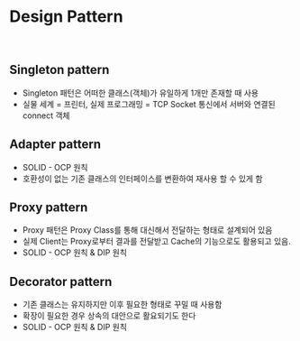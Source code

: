 # Design Pattern

<br />

## Singleton pattern
* Singleton 패턴은 어떠한 클래스(객체)가 유일하게 1개만 존재할 때 사용
* 실물 세계 = 프린터, 실제 프로그래밍 = TCP Socket 통신에서 서버와 연결된 connect 객체

## Adapter pattern
* SOLID - OCP 원칙
* 호환성이 없는 기존 클래스의 인터페이스를 변환하여 재사용 할 수 있게 함

## Proxy pattern
* Proxy 패턴은 Proxy Class를 통해 대신해서 전달하는 형태로 설계되어 있음
* 실제 Client는 Proxy로부터 결과를 전달받고 Cache의 기능으로도 활용되고 있음.
* SOLID - OCP 원칙 & DIP 원칙

## Decorator pattern
* 기존 클래스는 유지하지만 이후 필요한 형태로 꾸밀 때 사용함
* 확장이 필요한 경우 상속의 대안으로 활요되기도 한다
* SOLID - OCP 원칙 & DIP 원칙